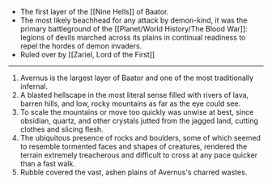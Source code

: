 - The first layer of the [[Nine Hells]] of Baator. 
- The most likely beachhead for any attack by demon-kind, it was the primary battleground of the [[Planet/World History/The Blood War]]: legions of devils marched across its plains in continual readiness to repel the hordes of demon invaders.
- Ruled over by [[Zariel, Lord of the First]]

---
1. Avernus is the largest layer of Baator and one of the most traditionally infernal.
2. A blasted hellscape in the most literal sense filled with rivers of lava, barren hills, and low, rocky mountains as far as the eye could see. 
3. To scale the mountains or move too quickly was unwise at best, since obsidian, quartz, and other crystals jutted from the jagged land, cutting clothes and slicing flesh.
4. The ubiquitous presence of rocks and boulders, some of which seemed to resemble tormented faces and shapes of creatures, rendered the terrain extremely treacherous and difficult to cross at any pace quicker than a fast walk. 
5. Rubble covered the vast, ashen plains of Avernus's charred wastes.